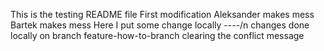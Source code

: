 This is the testing README file
First modification
Aleksander makes mess
Bartek makes mess
Here I put some change locally
----/n
changes done locally on branch feature-how-to-branch
clearing the conflict message

